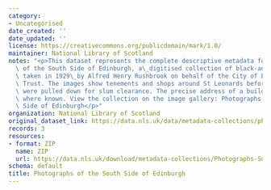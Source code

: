 ```yaml
---
category:
- Uncategorised
date_created: ''
date_updated: ''
license: https://creativecommons.org/publicdomain/mark/1.0/
maintainer: National Library of Scotland
notes: "<p>This dataset represents the complete descriptive metadata for the Photographs\
  \ of the South Side of Edinburgh, a\_digitised collection of black-and-white photographs\
  \ taken in 1929\_by Alfred Henry Rushbrook on behalf of the City of Edinburgh Improvement\
  \ Trust. The images show tenements and shops around St Leonards before buildings\
  \ were pulled down for slum clearance. The precise address of a building is given\
  \ where known. View the collection on the image gallery: Photographs of the South\
  \ Side of Edinburgh</p>"
organization: National Library of Scotland
original_dataset_link: https://data.nls.uk/data/metadata-collections/photographs-south-side-edinburgh/
records: 3
resources:
- format: ZIP
  name: ZIP
  url: https://data.nls.uk/download/metadata-collections/Photographs-Southside-Edinburgh.zip
schema: default
title: Photographs of the South Side of Edinburgh
---
```

